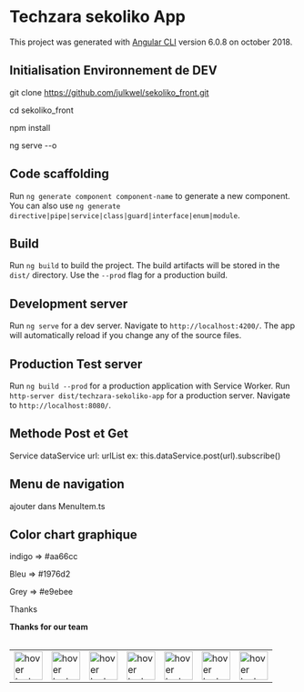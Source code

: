 # Techzara sekoliko App

This project was generated with [Angular CLI](https://github.com/angular/angular-cli) version 6.0.8 on october 2018.

## Initialisation Environnement de DEV

  git clone  https://github.com/julkwel/sekoliko_front.git

  cd sekoliko_front

  npm install

  ng serve --o
  
  
## Code scaffolding

Run `ng generate component component-name` to generate a new component. You can also use `ng generate directive|pipe|service|class|guard|interface|enum|module`.

## Build

Run `ng build` to build the project. The build artifacts will be stored in the `dist/` directory. Use the `--prod` flag for a production build.

## Development server

Run `ng serve` for a dev server. Navigate to `http://localhost:4200/`. 
The app will automatically reload if you change any of the source files.

## Production Test server

Run `ng build --prod` for a production application with Service Worker. 
Run `http-server dist/techzara-sekoliko-app` for a production server.
Navigate to `http://localhost:8080/`. 

## Methode Post et Get

Service dataService
url: urlList
ex: this.dataService.post(url).subscribe()

## Menu de navigation

ajouter dans MenuItem.ts

## Color chart graphique 

indigo => #aa66cc

Bleu => #1976d2

Grey => #e9ebee

Thanks

**Thanks for our team**
<table>
  
  </table>


<table>
    <tr>
        <td><img src="https://avatars3.githubusercontent.com/u/32259364?s=400&v=4" style="float: left" width="50" height="50" title="hover text"></td>
        <td><img src="https://avatars1.githubusercontent.com/u/35923219?s=400&v=4" style="float: left" width="50" height="50" title="hover text"></td>
        <td><img src="https://avatars1.githubusercontent.com/u/21168538?s=400&v=4" style="float: left" width="50" height="50" title="hover text"></td>
        <td><img src="https://avatars1.githubusercontent.com/u/30557565?s=460&v=4" style="float: left" width="50" height="50" title="hover text"></td>
        <td><img src="https://avatars2.githubusercontent.com/u/13257963?s=400&v=4" style="float: left" width="50" height="50" title="hover text"></td>
        <td><img src="https://avatars2.githubusercontent.com/u/45004342?s=460&v=4" style="float: left" width="50" height="50" title="hover text"></td>
        <td><img src="https://avatars1.githubusercontent.com/u/44327690?s=460&v=4" style="float: left" width="50" height="50" title="hover text"></td>
    </tr>
</table>
